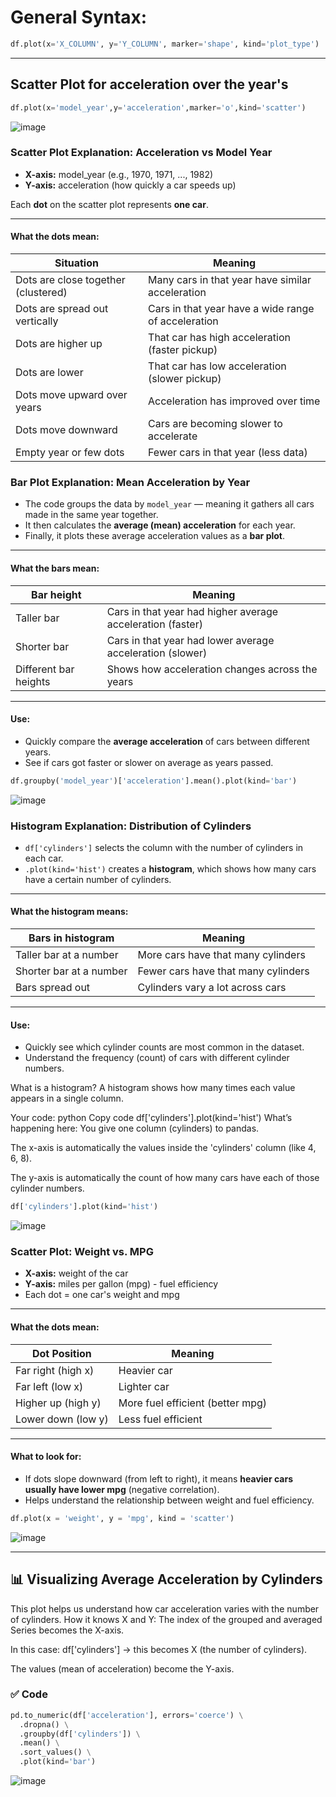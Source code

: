 # General Syntax:
```python
df.plot(x='X_COLUMN', y='Y_COLUMN', marker='shape', kind='plot_type')
```

---

## Scatter Plot for acceleration over the year's
```python
df.plot(x='model_year',y='acceleration',marker='o',kind='scatter')
```
![image](https://github.com/user-attachments/assets/76457a0e-9c89-4189-9442-afacb56d7a07)

### Scatter Plot Explanation: Acceleration vs Model Year

- **X-axis:** model_year (e.g., 1970, 1971, ..., 1982)  
- **Y-axis:** acceleration (how quickly a car speeds up)  

Each **dot** on the scatter plot represents **one car**.

---

#### What the dots mean:

| Situation                         | Meaning                                           |
|----------------------------------|-------------------------------------------------|
| Dots are close together (clustered) | Many cars in that year have similar acceleration |
| Dots are spread out vertically   | Cars in that year have a wide range of acceleration |
| Dots are higher up               | That car has high acceleration (faster pickup)  |
| Dots are lower                  | That car has low acceleration (slower pickup)   |
| Dots move upward over years      | Acceleration has improved over time              |
| Dots move downward               | Cars are becoming slower to accelerate           |
| Empty year or few dots           | Fewer cars in that year (less data)              |


### Bar Plot Explanation: Mean Acceleration by Year

- The code groups the data by `model_year` — meaning it gathers all cars made in the same year together.
- It then calculates the **average (mean) acceleration** for each year.
- Finally, it plots these average acceleration values as a **bar plot**.

---

#### What the bars mean:

| Bar height                 | Meaning                                             |
|----------------------------|---------------------------------------------------|
| Taller bar                 | Cars in that year had higher average acceleration (faster) |
| Shorter bar                | Cars in that year had lower average acceleration (slower)  |
| Different bar heights      | Shows how acceleration changes across the years          |

---

#### Use:

- Quickly compare the **average acceleration** of cars between different years.
- See if cars got faster or slower on average as years passed.

```python
df.groupby('model_year')['acceleration'].mean().plot(kind='bar')
```
![image](https://github.com/user-attachments/assets/d6f34a9d-a1ac-4c8c-ab8d-fa76389f9638)


### Histogram Explanation: Distribution of Cylinders

- `df['cylinders']` selects the column with the number of cylinders in each car.
- `.plot(kind='hist')` creates a **histogram**, which shows how many cars have a certain number of cylinders.

---

#### What the histogram means:

| Bars in histogram           | Meaning                                           |
|----------------------------|-------------------------------------------------|
| Taller bar at a number     | More cars have that many cylinders               |
| Shorter bar at a number    | Fewer cars have that many cylinders              |
| Bars spread out            | Cylinders vary a lot across cars                  |

---

#### Use:

- Quickly see which cylinder counts are most common in the dataset.
- Understand the frequency (count) of cars with different cylinder numbers.

What is a histogram?
A histogram shows how many times each value appears in a single column.

Your code:
python
Copy code
df['cylinders'].plot(kind='hist')
What’s happening here:
You give one column (cylinders) to pandas.

The x-axis is automatically the values inside the 'cylinders' column (like 4, 6, 8).

The y-axis is automatically the count of how many cars have each of those cylinder numbers.



```python
df['cylinders'].plot(kind='hist')
```
![image](https://github.com/user-attachments/assets/079362b2-4b91-4a91-bf3c-f78611bac228)


### Scatter Plot: Weight vs. MPG

- **X-axis:** weight of the car  
- **Y-axis:** miles per gallon (mpg) - fuel efficiency  
- Each dot = one car's weight and mpg

---

#### What the dots mean:

| Dot Position       | Meaning                          |
|--------------------|---------------------------------|
| Far right (high x) | Heavier car                     |
| Far left (low x)   | Lighter car                     |
| Higher up (high y) | More fuel efficient (better mpg)|
| Lower down (low y) | Less fuel efficient             |

---

#### What to look for:

- If dots slope downward (from left to right), it means **heavier cars usually have lower mpg** (negative correlation).
- Helps understand the relationship between weight and fuel efficiency.
```python
df.plot(x = 'weight', y = 'mpg', kind = 'scatter')
```
![image](https://github.com/user-attachments/assets/19d11d05-959a-4c03-915d-c9c9399fc22d)

---

## 📊 Visualizing Average Acceleration by Cylinders

This plot helps us understand how car acceleration varies with the number of cylinders.
How it knows X and Y:
The index of the grouped and averaged Series becomes the X-axis.

In this case: df['cylinders'] → this becomes X (the number of cylinders).

The values (mean of acceleration) become the Y-axis.
### ✅ Code

```python
pd.to_numeric(df['acceleration'], errors='coerce') \
  .dropna() \
  .groupby(df['cylinders']) \
  .mean() \
  .sort_values() \
  .plot(kind='bar')
```
![image](https://github.com/user-attachments/assets/69e6f0d3-27f1-4d63-8a37-65ade3d91426)

